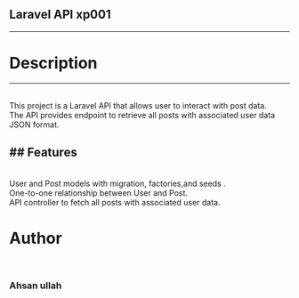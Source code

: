
## Laravel API xp001
<hr>
<h1>Description</h1>
<hr>
<br>
This project is a Laravel API that allows user to interact with post data.<br>
The API provides endpoint to retrieve all posts with associated user data JSON format.<br>
<h2>## Features</h2><br>
User and Post models with migration, factories,and seeds .<br>
One-to-one relationship between User and Post.<br>
API controller to fetch all posts with associated user data.<br>
<h1> Author</h1><br>
<h3>Ahsan ullah</h3>

